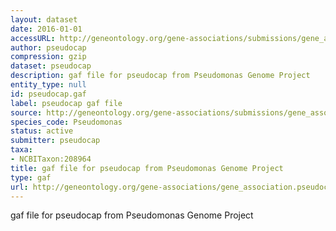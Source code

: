 ```yaml
---
layout: dataset
date: 2016-01-01
accessURL: http://geneontology.org/gene-associations/submissions/gene_association.pseudocap.gz
author: pseudocap
compression: gzip
dataset: pseudocap
description: gaf file for pseudocap from Pseudomonas Genome Project
entity_type: null
id: pseudocap.gaf
label: pseudocap gaf file
source: http://geneontology.org/gene-associations/submissions/gene_association.pseudocap.gz
species_code: Pseudomonas
status: active
submitter: pseudocap
taxa:
- NCBITaxon:208964
title: gaf file for pseudocap from Pseudomonas Genome Project
type: gaf
url: http://geneontology.org/gene-associations/gene_association.pseudocap.gz
---
```


gaf file for pseudocap from Pseudomonas Genome Project